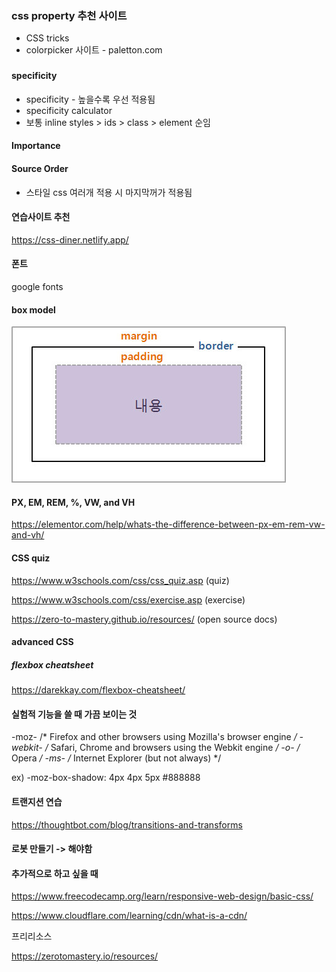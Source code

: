 ### css property 추천 사이트

- CSS tricks
- colorpicker 사이트 - paletton.com

### 

#### specificity

- specificity - 높을수록 우선 적용됨
- specificity calculator
- 보통 inline styles > ids > class > element 순임

#### Importance

#### Source Order

- 스타일 css 여러개 적용 시 마지막꺼가 적용됨



#### 연습사이트 추천

https://css-diner.netlify.app/



#### 폰트 

google fonts



#### box model

![image-20220209223644574](css.assets/image-20220209223644574.png)

#### PX, EM, REM, %, VW, and VH

https://elementor.com/help/whats-the-difference-between-px-em-rem-vw-and-vh/



#### CSS quiz

https://www.w3schools.com/css/css_quiz.asp (quiz)

https://www.w3schools.com/css/exercise.asp (exercise)

 https://zero-to-mastery.github.io/resources/ (open source docs)



#### advanced CSS

##### flexbox cheatsheet

https://darekkay.com/flexbox-cheatsheet/



#### 실험적 기능을 쓸 때 가끔 보이는 것

-moz-     /* Firefox and other browsers using Mozilla's browser engine */
-webkit-  /* Safari, Chrome and browsers using the Webkit engine */
-o-       /* Opera */
-ms-      /* Internet Explorer (but not always) */

ex) -moz-box-shadow: 4px 4px 5px #888888

#### 트랜지션 연습

https://thoughtbot.com/blog/transitions-and-transforms

#### 로봇 만들기 -> 해야함

#### 추가적으로 하고 싶을 때

https://www.freecodecamp.org/learn/responsive-web-design/basic-css/

https://www.cloudflare.com/learning/cdn/what-is-a-cdn/

프리리소스

https://zerotomastery.io/resources/